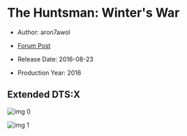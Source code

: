 # The Huntsman: Winter's War

* Author: aron7awol

* [Forum Post](https://www.avsforum.com/threads/bass-eq-for-filtered-movies.2995212/post-56893668)

* Release Date: 2016-08-23
* Production Year: 2016

## Extended DTS:X

![img 0](https://i.imgur.com/PASjNNJ.jpg)

![img 1](https://i.imgur.com/YbxC9o9.jpg)

